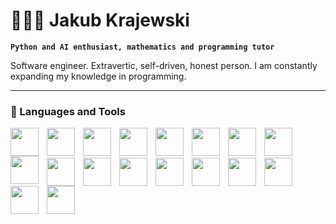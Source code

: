 # 👨🏻‍💻 Jakub Krajewski

**`Python and AI enthusiast, mathematics and programming tutor`** 

Software engineer. Extravertic, self-driven, honest person. I am constantly expanding my knowledge in programming.

---

### 🧰 Languages and Tools

<img align='left' style='width:45px; padding-right:10px' src="https://cdn.jsdelivr.net/gh/devicons/devicon/icons/python/python-original.svg" />
<img align='left' style='width:45px; padding-right:10px' src="https://cdn.jsdelivr.net/gh/devicons/devicon/icons/javascript/javascript-original.svg" />
<img align='left' style='width:45px; padding-right:10px' src="https://cdn.jsdelivr.net/gh/devicons/devicon/icons/django/django-plain.svg" />
<img align='left' style='width:45px; padding-right:10px' src="https://cdn.jsdelivr.net/gh/devicons/devicon/icons/flask/flask-original.svg" />
<img align='left' style='width:45px; padding-right:10px' src="https://cdn.jsdelivr.net/gh/devicons/devicon/icons/mysql/mysql-original.svg" />
<img align='left' style='width:45px; padding-right:10px' src="https://cdn.jsdelivr.net/gh/devicons/devicon/icons/postgresql/postgresql-original.svg" />
<img align='left' style='width:45px; padding-right:10px' src="https://cdn.jsdelivr.net/gh/devicons/devicon/icons/redis/redis-original.svg" />
<img align='left' style='width:45px; padding-right:10px' src="https://cdn.jsdelivr.net/gh/devicons/devicon/icons/pytorch/pytorch-original.svg" />
<img align='left' style='width:45px; padding-right:10px' src="https://cdn.jsdelivr.net/gh/devicons/devicon/icons/opencv/opencv-original.svg" />
                    
<br><br>

<img align='left' style='width:45px; padding-right:10px' src="https://cdn.jsdelivr.net/gh/devicons/devicon/icons/git/git-original.svg" />
<img align='left' style='width:45px; padding-right:10px' src="https://cdn.jsdelivr.net/gh/devicons/devicon/icons/amazonwebservices/amazonwebservices-original.svg" />
<img align='left' style='width:45px; padding-right:10px' src="https://cdn.jsdelivr.net/gh/devicons/devicon/icons/docker/docker-plain.svg" />
<img align='left' style='width:45px; padding-right:10px' src="https://cdn.jsdelivr.net/gh/devicons/devicon/icons/linux/linux-original.svg" />
<img align='left' style='width:45px; padding-right:10px' src="https://cdn.jsdelivr.net/gh/devicons/devicon/icons/vscode/vscode-original.svg" />
<img align='left' style='width:45px; padding-right:10px' src="https://cdn.jsdelivr.net/gh/devicons/devicon/icons/kaggle/kaggle-original.svg" />
<img align='left' style='width:45px; padding-right:10px' src="https://cdn.jsdelivr.net/gh/devicons/devicon/icons/numpy/numpy-original.svg" />
<img align='left' style='width:45px; padding-right:10px' src="https://cdn.jsdelivr.net/gh/devicons/devicon/icons/pandas/pandas-original.svg" />
<img align='left' style='width:45px; padding-right:10px' src="https://cdn.jsdelivr.net/gh/devicons/devicon/icons/tensorflow/tensorflow-original.svg" />
          
          
<br>

#



